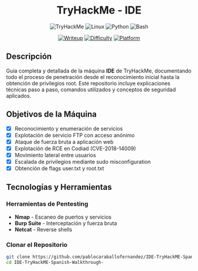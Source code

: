 <div align="center">

#  TryHackMe - IDE 

</div>
<div align="center">

![TryHackMe](https://img.shields.io/badge/TryHackMe-212C42?style=for-the-badge&logo=tryhackme&logoColor=white)
![Linux](https://img.shields.io/badge/Linux-FCC624?style=for-the-badge&logo=linux&logoColor=black)
![Python](https://img.shields.io/badge/Python-3776AB?style=for-the-badge&logo=python&logoColor=white)
![Bash](https://img.shields.io/badge/Bash-4EAA25?style=for-the-badge&logo=gnu-bash&logoColor=white)

[![Writeup](https://img.shields.io/badge/Writeup-Complete-success?style=for-the-badge)](https://github.com/tuusuario/ide-writeup)
[![Difficulty](https://img.shields.io/badge/Difficulty-Easy-blue?style=for-the-badge)](https://tryhackme.com/room/ide)
[![Platform](https://img.shields.io/badge/Platform-Linux-orange?style=for-the-badge)](https://tryhackme.com)

</div>

##  Descripción

Guía completa y detallada de la máquina **IDE** de TryHackMe, documentando todo el proceso de penetración desde el reconocimiento inicial hasta la obtención de privilegios root. Este repositorio incluye explicaciones técnicas paso a paso, comandos utilizados y conceptos de seguridad aplicados.

##  Objetivos de la Máquina

- [x] Reconocimiento y enumeración de servicios
- [x] Explotación de servicio FTP con acceso anónimo
- [x] Ataque de fuerza bruta a aplicación web
- [x] Explotación de RCE en Codiad (CVE-2018-14009)
- [x] Movimiento lateral entre usuarios
- [x] Escalada de privilegios mediante sudo misconfiguration
- [x] Obtención de flags user.txt y root.txt

## Tecnologías y Herramientas

### Herramientas de Pentesting
- **Nmap** - Escaneo de puertos y servicios
- **Burp Suite** - Interceptación y fuerza bruta
- **Netcat** - Reverse shells

### Clonar el Repositorio
```bash
git clone https://github.com/pablocaraballofernandez/IDE-TryHackME-Spanish-Walkthrough-.git
cd IDE-TryHackME-Spanish-Walkthrough-
